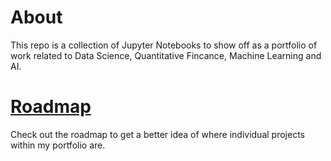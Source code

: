 # About
This repo is a collection of Jupyter Notebooks to show off as a portfolio of work related to Data Science, Quantitative Fincance, Machine Learning and AI. 

# [Roadmap](https://github.com/users/HansUXdev/projects/1/views/2)
Check out the roadmap to get a better idea of where individual projects within my portfolio are.
